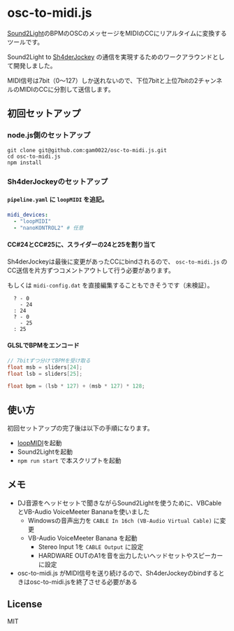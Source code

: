 # osc-to-midi.js

[Sound2Light](https://github.com/ETCLabs/Sound2Light)のBPMのOSCのメッセージをMIDIのCCにリアルタイムに変換するツールです。

Sound2Light to [Sh4derJockey](https://github.com/slerpyyy/sh4der-jockey) の通信を実現するためのワークアラウンドとして開発しました。

MIDI信号は7bit（0～127）しか送れないので、下位7bitと上位7bitの2チャンネルのMIDIのCCに分割して送信します。

## 初回セットアップ

### node.js側のセットアップ

```
git clone git@github.com:gam0022/osc-to-midi.js.git
cd osc-to-midi.js
npm install
```

### Sh4derJockeyのセットアップ

#### `pipeline.yaml` に `loopMIDI` を追記。

```yaml
midi_devices:
  - "loopMIDI"
  - "nanoKONTROL2" # 任意
```

#### CC#24とCC#25に、スライダーの24と25を割り当て

Sh4derJockeyは最後に変更があったCCにbindされるので、 `osc-to-midi.js` のCC送信を片方ずつコメントアウトして行う必要があります。

もしくは `midi-config.dat` を直接編集することもできそうです（未検証）。

```
  ? - 0
    - 24
  : 24
  ? - 0
    - 25
  : 25
```

#### GLSLでBPMをエンコード

```glsl
// 7bitずつ分けてBPMを受け取る
float msb = sliders[24];
float lsb = sliders[25];

float bpm = (lsb * 127) + (msb * 127) * 128;
```

## 使い方

初回セットアップの完了後は以下の手順になります。

- [loopMIDI](https://www.tobias-erichsen.de/software/loopmidi.html)を起動
- Sound2Lightを起動
- `npm run start` で本スクリプトを起動


## メモ

- DJ音源をヘッドセットで聞きながらSound2Lightを使うために、VBCableとVB-Audio VoiceMeeter Bananaを使いました
    - Windowsの音声出力を `CABLE In 16ch (VB-Audio Virtual Cable)` に変更
    - VB-Audio VoiceMeeter Banana を起動
        - Stereo Input 1を `CABLE Output` に設定
        - HARDWARE OUTのA1を音を出力したいヘッドセットやスピーカーに設定
- osc-to-midi.js がMIDI信号を送り続けるので、Sh4derJockeyのbindするときはosc-to-midi.jsを終了させる必要がある

## License

MIT
